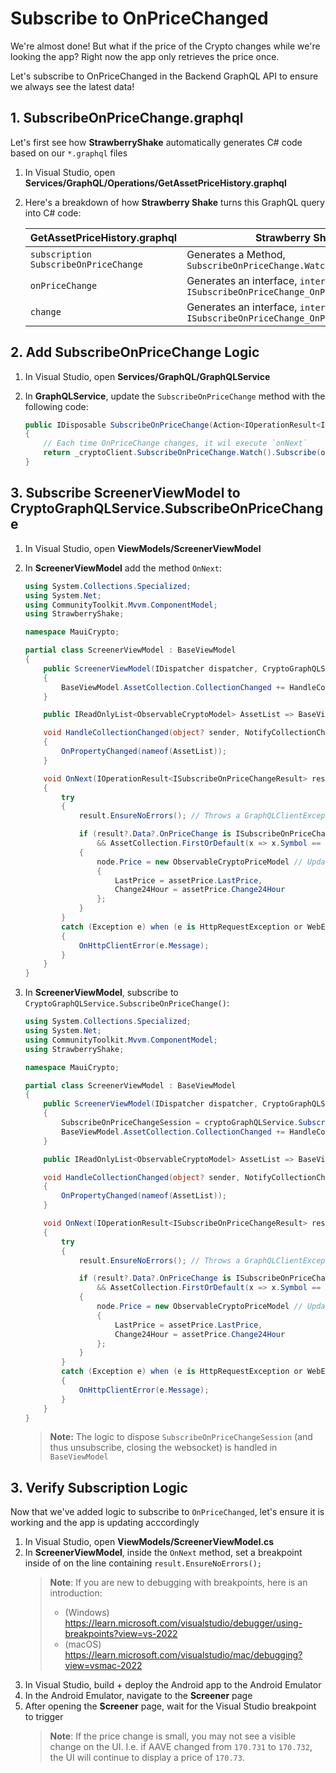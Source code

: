 # Subscribe to OnPriceChanged

We're almost done! But what if the price of the Crypto changes while we're looking the app? Right now the app only retrieves the price once. 

Let's subscribe to OnPriceChanged in the Backend GraphQL API to ensure we always see the latest data!

## 1. SubscribeOnPriceChange.graphql

Let's first see how **StrawberryShake** automatically generates C# code based on our `*.graphql` files

1. In Visual Studio, open **Services/GraphQL/Operations/GetAssetPriceHistory.graphql**
2. Here's a breakdown of how **Strawberry Shake** turns this GraphQL query into C# code:

    | GetAssetPriceHistory.graphql | Strawberry Shake |
    | ----------------------  | ---------------- |
    | `subscription SubscribeOnPriceChange`| Generates a Method, `SubscribeOnPriceChange.Watch()` |
    | `onPriceChange` | Generates an interface, `interface ISubscribeOnPriceChange_OnPriceChange` |
    | `change` | Generates an interface, `interface ISubscribeOnPriceChange_OnPriceChange_Change` |

## 2. Add SubscribeOnPriceChange Logic

1. In Visual Studio, open **Services/GraphQL/GraphQLService**
2. In **GraphQLService**, update the `SubscribeOnPriceChange` method with the following code:

    ```cs
    public IDisposable SubscribeOnPriceChange(Action<IOperationResult<ISubscribeOnPriceChangeResult>> onNext)
    {
        // Each time OnPriceChange changes, it wil execute `onNext`
        return _cryptoClient.SubscribeOnPriceChange.Watch().Subscribe(onSubscribe); // returns an IDisposable that will automatically be unsubscribed when disposed
    } 
    ```

## 3. Subscribe ScreenerViewModel to CryptoGraphQLService.SubscribeOnPriceChange

1. In Visual Studio, open **ViewModels/ScreenerViewModel**
2. In **ScreenerViewModel** add the method `OnNext`:

    ```cs
    using System.Collections.Specialized;
    using System.Net;
    using CommunityToolkit.Mvvm.ComponentModel;
    using StrawberryShake;

    namespace MauiCrypto;

    partial class ScreenerViewModel : BaseViewModel
    {
        public ScreenerViewModel(IDispatcher dispatcher, CryptoGraphQLService cryptoGraphQLService) : base(dispatcher)
        {
            BaseViewModel.AssetCollection.CollectionChanged += HandleCollectionChanged;
        }

        public IReadOnlyList<ObservableCryptoModel> AssetList => BaseViewModel.AssetCollection.ToList();

        void HandleCollectionChanged(object? sender, NotifyCollectionChangedEventArgs e)
        {
            OnPropertyChanged(nameof(AssetList));
        }

        void OnNext(IOperationResult<ISubscribeOnPriceChangeResult> result)
        {
            try
            {
                result.EnsureNoErrors(); // Throws a GraphQLClientException if the GraphQL Server returns an error

                if (result?.Data?.OnPriceChange is ISubscribeOnPriceChange_OnPriceChange_AssetPrice assetPrice // Ensures result?.Data?.OnPriceChange is not null
                    && AssetCollection.FirstOrDefault(x => x.Symbol == assetPrice.Symbol) is ObservableCryptoModel node) // Ensures the symbol exists in `AssetCollection`
                {
                    node.Price = new ObservableCryptoPriceModel // Updates the price 
                    {
                        LastPrice = assetPrice.LastPrice,
                        Change24Hour = assetPrice.Change24Hour
                    };
                }
            }
            catch (Exception e) when (e is HttpRequestException or WebException or GraphQLClientException)
            {
                OnHttpClientError(e.Message);
            }
        }
    }
    ```

3. In **ScreenerViewModel**, subscribe to `CryptoGraphQLService.SubscribeOnPriceChange()`:

    ```cs
    using System.Collections.Specialized;
    using System.Net;
    using CommunityToolkit.Mvvm.ComponentModel;
    using StrawberryShake;

    namespace MauiCrypto;

    partial class ScreenerViewModel : BaseViewModel
    {
        public ScreenerViewModel(IDispatcher dispatcher, CryptoGraphQLService cryptoGraphQLService) : base(dispatcher)
        {
            SubscribeOnPriceChangeSession = cryptoGraphQLService.SubscribeOnPriceChange(result => OnNext(result));
            BaseViewModel.AssetCollection.CollectionChanged += HandleCollectionChanged;
        }

        public IReadOnlyList<ObservableCryptoModel> AssetList => BaseViewModel.AssetCollection.ToList();

        void HandleCollectionChanged(object? sender, NotifyCollectionChangedEventArgs e)
        {
            OnPropertyChanged(nameof(AssetList));
        }

        void OnNext(IOperationResult<ISubscribeOnPriceChangeResult> result)
        {
            try
            {
                result.EnsureNoErrors(); // Throws a GraphQLClientException if the GraphQL Server returns an error

                if (result?.Data?.OnPriceChange is ISubscribeOnPriceChange_OnPriceChange_AssetPrice assetPrice // Ensures result?.Data?.OnPriceChange is not null
                    && AssetCollection.FirstOrDefault(x => x.Symbol == assetPrice.Symbol) is ObservableCryptoModel node) // Ensures the symbol exists in `AssetCollection`
                {
                    node.Price = new ObservableCryptoPriceModel // Updates the price 
                    {
                        LastPrice = assetPrice.LastPrice,
                        Change24Hour = assetPrice.Change24Hour
                    };
                }
            }
            catch (Exception e) when (e is HttpRequestException or WebException or GraphQLClientException)
            {
                OnHttpClientError(e.Message);
            }
        }
    }
    ```
    > **Note:** The logic to dispose `SubscribeOnPriceChangeSession` (and thus unsubscribe, closing the websocket) is handled in `BaseViewModel`

## 3. Verify Subscription Logic

Now that we've added logic to subscribe to `OnPriceChanged`, let's ensure it is working and the app is updating acccordingly

1. In Visual Studio, open **ViewModels/ScreenerViewModel.cs**
2. In **ScreenerViewModel**, inside the `OnNext` method, set a breakpoint inside of on the line containing `result.EnsureNoErrors();`
    > **Note**: If you are new to debugging with breakpoints, here is an introduction:
    > - (Windows) https://learn.microsoft.com/visualstudio/debugger/using-breakpoints?view=vs-2022
    > - (macOS) https://learn.microsoft.com/visualstudio/mac/debugging?view=vsmac-2022
3. In Visual Studio, build + deploy the Android app to the Android Emulator
4. In the Android Emulator, navigate to the **Screener** page
5. After opening the **Screener** page, wait for the Visual Studio breakpoint to trigger
    > **Note**: If the price change is small, you may not see a visible change on the UI. I.e. if AAVE changed from `170.731` to `170.732`, the UI will continue to display a price of `170.73`.